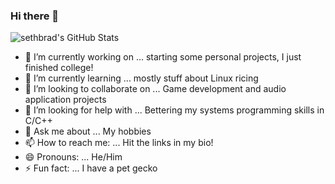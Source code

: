 ### Hi there 👋

![sethbrad's GitHub Stats](https://github-readme-stats.vercel.app/api?username=sethbrad&count_private=true&show_icons=true&theme=gruvbox)

- 🔭 I’m currently working on ... starting some personal projects, I just finished college!
- 🌱 I’m currently learning ... mostly stuff about Linux ricing
- 👯 I’m looking to collaborate on ... Game development and audio application projects
- 🤔 I’m looking for help with ... Bettering my systems programming skills in C/C++
- 💬 Ask me about ... My hobbies
- 📫 How to reach me: ... Hit the links in my bio!
- 😄 Pronouns: ... He/Him
- ⚡ Fun fact: ... I have a pet gecko
